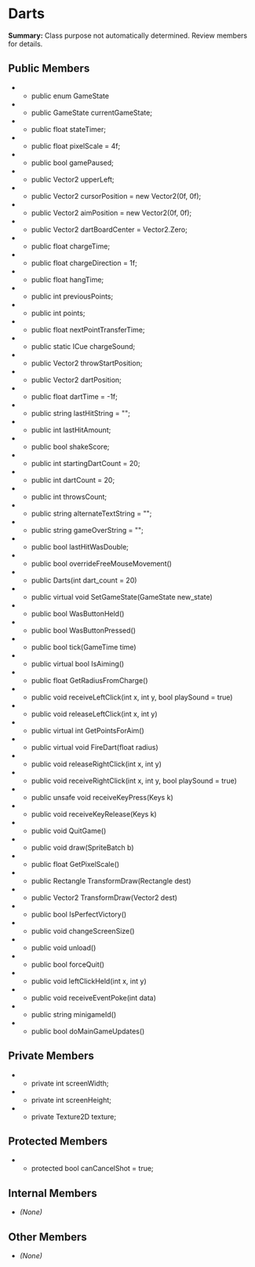 # Darts

**Summary:** Class purpose not automatically determined. Review members for details.

## Public Members
- - public enum GameState
- - public GameState currentGameState;
- - public float stateTimer;
- - public float pixelScale = 4f;
- - public bool gamePaused;
- - public Vector2 upperLeft;
- - public Vector2 cursorPosition = new Vector2(0f, 0f);
- - public Vector2 aimPosition = new Vector2(0f, 0f);
- - public Vector2 dartBoardCenter = Vector2.Zero;
- - public float chargeTime;
- - public float chargeDirection = 1f;
- - public float hangTime;
- - public int previousPoints;
- - public int points;
- - public float nextPointTransferTime;
- - public static ICue chargeSound;
- - public Vector2 throwStartPosition;
- - public Vector2 dartPosition;
- - public float dartTime = -1f;
- - public string lastHitString = "";
- - public int lastHitAmount;
- - public bool shakeScore;
- - public int startingDartCount = 20;
- - public int dartCount = 20;
- - public int throwsCount;
- - public string alternateTextString = "";
- - public string gameOverString = "";
- - public bool lastHitWasDouble;
- - public bool overrideFreeMouseMovement()
- - public Darts(int dart_count = 20)
- - public virtual void SetGameState(GameState new_state)
- - public bool WasButtonHeld()
- - public bool WasButtonPressed()
- - public bool tick(GameTime time)
- - public virtual bool IsAiming()
- - public float GetRadiusFromCharge()
- - public void receiveLeftClick(int x, int y, bool playSound = true)
- - public void releaseLeftClick(int x, int y)
- - public virtual int GetPointsForAim()
- - public virtual void FireDart(float radius)
- - public void releaseRightClick(int x, int y)
- - public void receiveRightClick(int x, int y, bool playSound = true)
- - public unsafe void receiveKeyPress(Keys k)
- - public void receiveKeyRelease(Keys k)
- - public void QuitGame()
- - public void draw(SpriteBatch b)
- - public float GetPixelScale()
- - public Rectangle TransformDraw(Rectangle dest)
- - public Vector2 TransformDraw(Vector2 dest)
- - public bool IsPerfectVictory()
- - public void changeScreenSize()
- - public void unload()
- - public bool forceQuit()
- - public void leftClickHeld(int x, int y)
- - public void receiveEventPoke(int data)
- - public string minigameId()
- - public bool doMainGameUpdates()

## Private Members
- - private int screenWidth;
- - private int screenHeight;
- - private Texture2D texture;

## Protected Members
- - protected bool canCancelShot = true;

## Internal Members
- *(None)*

## Other Members
- *(None)*
